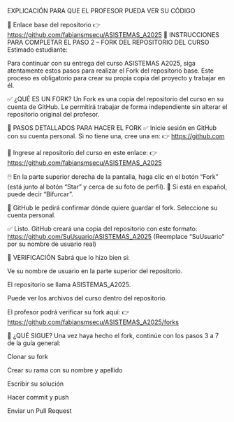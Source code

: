 EXPLICACIÓN PARA QUE EL PROFESOR PUEDA VER SU CÓDIGO

🔗 Enlace base del repositorio
👉 https://github.com/fabiansmsecu/ASISTEMAS_A2025
🧭 INSTRUCCIONES PARA COMPLETAR EL PASO 2 – FORK DEL REPOSITORIO DEL CURSO
Estimado estudiante:

Para continuar con su entrega del curso ASISTEMAS A2025, siga atentamente estos pasos para realizar el Fork del repositorio base. Este proceso es obligatorio para crear su propia copia del proyecto y trabajar en él.

✅ ¿QUÉ ES UN FORK?
Un Fork es una copia del repositorio del curso en su cuenta de GitHub. Le permitirá trabajar de forma independiente sin alterar el repositorio original del profesor.

🔷 PASOS DETALLADOS PARA HACER EL FORK
✅ Inicie sesión en GitHub con su cuenta personal. Si no tiene una, cree una en:
👉 https://github.com

🔗 Ingrese al repositorio del curso en este enlace:
👉 https://github.com/fabiansmsecu/ASISTEMAS_A2025

🖱️ En la parte superior derecha de la pantalla, haga clic en el botón “Fork” (está junto al botón “Star” y cerca de su foto de perfil).
📍 Si está en español, puede decir “Bifurcar”.

💾 GitHub le pedirá confirmar dónde quiere guardar el fork. Seleccione su cuenta personal.

✅ Listo. GitHub creará una copia del repositorio con este formato:
https://github.com/SuUsuario/ASISTEMAS_A2025
(Reemplace “SuUsuario” por su nombre de usuario real)

📌 VERIFICACIÓN
Sabrá que lo hizo bien si:

Ve su nombre de usuario en la parte superior del repositorio.

El repositorio se llama ASISTEMAS_A2025.

Puede ver los archivos del curso dentro del repositorio.

El profesor podrá verificar su fork aquí:
👉 https://github.com/fabiansmsecu/ASISTEMAS_A2025/forks

💬 ¿QUÉ SIGUE?
Una vez haya hecho el fork, continúe con los pasos 3 a 7 de la guía general:

Clonar su fork

Crear su rama con su nombre y apellido

Escribir su solución

Hacer commit y push

Enviar un Pull Request

